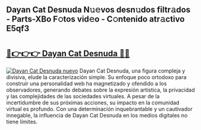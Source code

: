 ## Dayan Cat Desnuda N𝚞𝚎vos desn𝚞dos filtr𝚊dos - Parts-XBo F𝚘tos vid𝚎o - C𝚘ntenido atr𝚊ctivo E5qf3

# <h2><a href="http://mb9enz9.tromn.icu/?c=Dayan+Cat+Desnuda">🔗👉👉👉 Dayan Cat Desnuda 🔗🔗</a></h2>

[![Dayan Cat Desnuda nuevo](https://i.imgur.com/pEAQMta.gif)](http://mb9enz9.tromn.icu/?c=Dayan+Cat+Desnuda)
Dayan Cat Desnuda, una figura compleja y divisiva, elude la caracterización simple. Su enfoque poco ortodoxo para construir una personalidad web ha magnetizado y ofendido a los observadores, generando debates sobre la expresión artística, la privacidad y las complejidades de las sociedades virtuales. A pesar de la incertidumbre de sus próximas acciones, su impacto en la comunidad virtual es profundo. Con una determinación inquebrantable y un cautivador innegable, la influencia de Dayan Cat Desnuda en los medios digitales no tiene límites.
